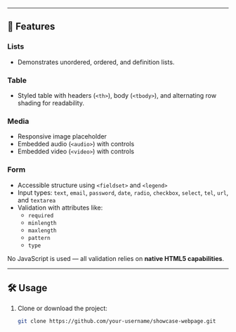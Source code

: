 
---

## 🚀 Features

### Lists
- Demonstrates unordered, ordered, and definition lists.

### Table
- Styled table with headers (`<th>`), body (`<tbody>`), and alternating row shading for readability.

### Media
- Responsive image placeholder  
- Embedded audio (`<audio>`) with controls  
- Embedded video (`<video>`) with controls  

### Form
- Accessible structure using `<fieldset>` and `<legend>`  
- Input types: `text`, `email`, `password`, `date`, `radio`, `checkbox`, `select`, `tel`, `url`, and `textarea`  
- Validation with attributes like:
  - `required`
  - `minlength`
  - `maxlength`
  - `pattern`
  - `type`  

No JavaScript is used — all validation relies on **native HTML5 capabilities**.

---

## 🛠️ Usage

1. Clone or download the project:
   ```bash
   git clone https://github.com/your-username/showcase-webpage.git
